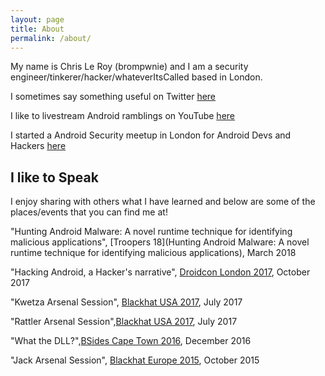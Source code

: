 ```yaml
---
layout: page
title: About
permalink: /about/
---
```


My name is Chris Le Roy (brompwnie) and I am a security engineer/tinkerer/hacker/whateverItsCalled based in London.

I sometimes say something useful on Twitter [here](https://twitter.com/brompwnie)

I like to livestream Android ramblings on YouTube [here](https://www.youtube.com/channel/UCqCZRfUpl2azw8ZfvCiOIKA/featured)

I started a Android Security meetup in London for Android Devs and Hackers [here](https://skillsmatter.com/groups/10771-android-security-hacking-and-building)

## I like to Speak
I enjoy sharing with others what I have learned and below are some of the places/events that you can find me at!

"Hunting Android Malware: A novel runtime technique for identifying malicious applications", [Troopers 18](Hunting Android Malware: A novel runtime technique for identifying malicious applications), March 2018

"Hacking Android, a Hacker's narrative", [Droidcon London 2017](https://skillsmatter.com/skillscasts/11040-lightning-talk-hacking-android-a-hacker-s-narrative), October 2017

"Kwetza Arsenal Session", [Blackhat USA 2017](https://www.blackhat.com/us-17/arsenal/schedule/#kwetza-7994), July 2017

"Rattler Arsenal Session",[Blackhat USA 2017](https://www.blackhat.com/us-17/arsenal/schedule/#rattler-7993), July 2017

"What the DLL?",[BSides Cape Town 2016](https://www.youtube.com/watch?v=xvluwoPM8v8&index=1&list=PLeJhV5rPwpkPNMoGyQxMPXwgg6Eq8pqNT), December 2016

"Jack Arsenal Session", [Blackhat Europe 2015](http://www.blackhat.com/eu-15/arsenal.html#jack), October 2015




